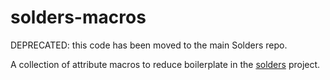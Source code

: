 # solders-macros

DEPRECATED: this code has been moved to the main Solders repo.

A collection of attribute macros to reduce boilerplate in the [solders](https://github.com/kevinheavey/solders) project.

